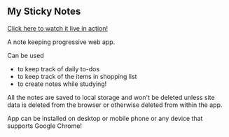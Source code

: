 ## My Sticky Notes
[Click here to watch it live in action!](https://my-sticky-notes.netlify.app/ "My Sticky Notes")

A note keeping progressive web app.

Can be used
- to keep track of daily to-dos
- to keep track of the items in shopping list
- to create notes while studying! 

All the notes are saved to local storage and won't be deleted unless site data is deleted from the browser or otherwise deleted from within the app.

App can be installed on desktop or mobile phone or any device that supports Google Chrome!

